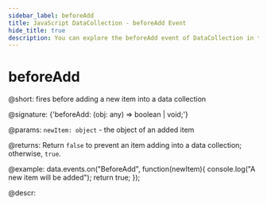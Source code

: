 ```yaml
---
sidebar_label: beforeAdd
title: JavaScript DataCollection - beforeAdd Event 
hide_title: true
description: You can explore the beforeAdd event of DataCollection in the documentation of the DHTMLX JavaScript UI library. Browse developer guides and API reference, try out code examples and live demos, and download a free 30-day evaluation version of DHTMLX Suite 7.
---
```

 
# beforeAdd

@short: fires before adding a new item into a data collection

@signature: {'beforeAdd: (obj: any) => boolean | void;'}

@params:
`newItem: object` - the object of an added item

@returns:
Return `false` to prevent an item adding into a data collection; otherwise, `true`.

@example:
data.events.on("BeforeAdd", function(newItem){
	console.log("A new item will be added");
    return true;
});

@descr:

[comment]: # (@relatedapi: data_collection/api/datacollection_afteradd_event.md)
